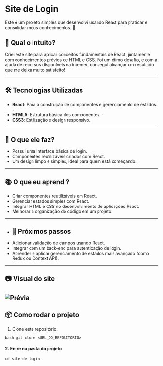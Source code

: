# **Site de Login** 
Este é um projeto simples que desenvolvi usando React para praticar e consolidar meus conhecimentos. 🚀 

 
## **🧐 Qual o intuito?**
Criei este site para aplicar conceitos fundamentais de React, juntamente com conhecimentos prévios de HTML e CSS. Foi um ótimo desafio, e com a ajuda de recursos disponíveis na internet, consegui alcançar um resultado que me deixa muito satisfeito!

--- 
## **🛠️ Tecnologias Utilizadas**
- **React**: Para a construção de componentes e gerenciamento de estados. - 
- **HTML5**: Estrutura básica dos componentes. - 
- **CSS3**: Estilização e design responsivo. 
--- 
## **🎯 O que ele faz?**
- Possui uma interface básica de login.
- Componentes reutilizáveis criados com React. 
- Um design limpo e simples, ideal para quem está começando. 
--- 
## **📚 O que eu aprendi?**
- Criar componentes reutilizáveis em React. 
- Gerenciar estados simples com React. 
- Integrar HTML e CSS no desenvolvimento de aplicações React. 
- Melhorar a organização do código em um projeto. 
--- 
- ## **🌟 Próximos passos**
- Adicionar validação de campos usando React. 
- Integrar com um back-end para autenticação de login. 
- Aprender e aplicar gerenciamento de estados mais avançado (como Redux ou Context API). 
--- 
 ## **📷 Visual do site** 
 ![Prévia](https://github.com/JosivaldoS/siteDeLogin/assets/77576339/6533dc86-95bf-4056-9932-b8c07fee91fc)
---
 ## **📦 Como rodar o projeto** 
 1. Clone este repositório:
```
bash git clone <URL_DO_REPOSITORIO>
```
#### **2. Entre na pasta do projeto**

```
cd site-de-login


